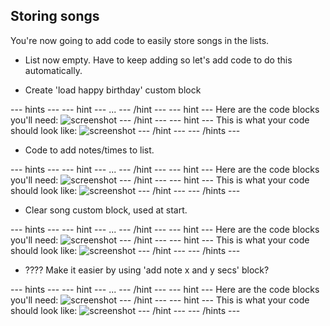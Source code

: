 ## Storing songs

You're now going to add code to easily store songs in the lists.

+ List now empty. Have to keep adding so let's add code to do this automatically.

+ Create 'load happy birthday' custom block

--- hints ---
--- hint ---
...
--- /hint ---
--- hint ---
Here are the code blocks you'll need:
![screenshot](images/.png)
--- /hint ---
--- hint ---
This is what your code should look like:
![screenshot](images/.png)
--- /hint ---
--- /hints ---

+ Code to add notes/times to list.

--- hints ---
--- hint ---
...
--- /hint ---
--- hint ---
Here are the code blocks you'll need:
![screenshot](images/.png)
--- /hint ---
--- hint ---
This is what your code should look like:
![screenshot](images/.png)
--- /hint ---
--- /hints ---

+ Clear song custom block, used at start.

--- hints ---
--- hint ---
...
--- /hint ---
--- hint ---
Here are the code blocks you'll need:
![screenshot](images/.png)
--- /hint ---
--- hint ---
This is what your code should look like:
![screenshot](images/.png)
--- /hint ---
--- /hints ---

+ ???? Make it easier by using 'add note x and y secs' block?

--- hints ---
--- hint ---
...
--- /hint ---
--- hint ---
Here are the code blocks you'll need:
![screenshot](images/.png)
--- /hint ---
--- hint ---
This is what your code should look like:
![screenshot](images/.png)
--- /hint ---
--- /hints ---
